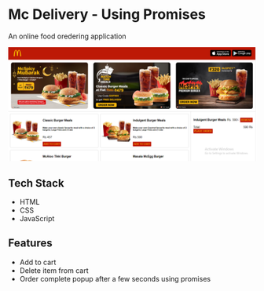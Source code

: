 # Mc Delivery - Using Promises

An online food oredering application

<img src="https://github.com/Jasmine-Shaikh/Mc-Delivery-Promises/blob/master/Mc%20delivery.PNG"/>

## Tech Stack
- HTML
- CSS
- JavaScript

## Features
- Add to cart 
- Delete item from cart
- Order complete popup after a few seconds using promises

